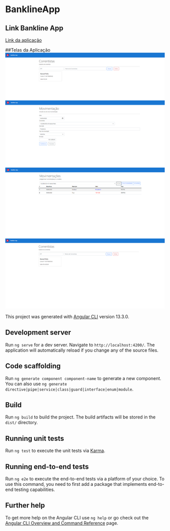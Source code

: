 # BanklineApp

## Link Bankline App
<a href="https://ken-bankline-app.herokuapp.com/">Link da aplicação</a>

##Telas da Aplicação
<img src="https://github.com/k3n3dfelix/bankline-app/blob/main/screens/correntistas.PNG"/>
<img src="https://github.com/k3n3dfelix/bankline-app/blob/main/screens/nova-movimentacao.PNG"/>
<img src="https://github.com/k3n3dfelix/bankline-app/blob/main/screens/movimentacoes.PNG"/>
<img src="https://github.com/k3n3dfelix/bankline-app/blob/main/screens/correntistas_atu.PNG"/>

This project was generated with [Angular CLI](https://github.com/angular/angular-cli) version 13.3.0.

## Development server

Run `ng serve` for a dev server. Navigate to `http://localhost:4200/`. The application will automatically reload if you change any of the source files.

## Code scaffolding

Run `ng generate component component-name` to generate a new component. You can also use `ng generate directive|pipe|service|class|guard|interface|enum|module`.

## Build

Run `ng build` to build the project. The build artifacts will be stored in the `dist/` directory.

## Running unit tests

Run `ng test` to execute the unit tests via [Karma](https://karma-runner.github.io).

## Running end-to-end tests

Run `ng e2e` to execute the end-to-end tests via a platform of your choice. To use this command, you need to first add a package that implements end-to-end testing capabilities.

## Further help

To get more help on the Angular CLI use `ng help` or go check out the [Angular CLI Overview and Command Reference](https://angular.io/cli) page.
